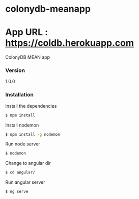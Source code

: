# colonydb-meanapp

# App URL : https://coldb.herokuapp.com

ColonyDB MEAN app

### Version
1.0.0


### Installation

Install the dependencies

```sh
$ npm install
```

Install nodemon

```sh
$ npm install -g nodemon
```

Run node server

```sh
$ nodemon
```

Change to angular dir

```sh
$ cd angular/
```

Run angular server

```sh
$ ng serve
```
